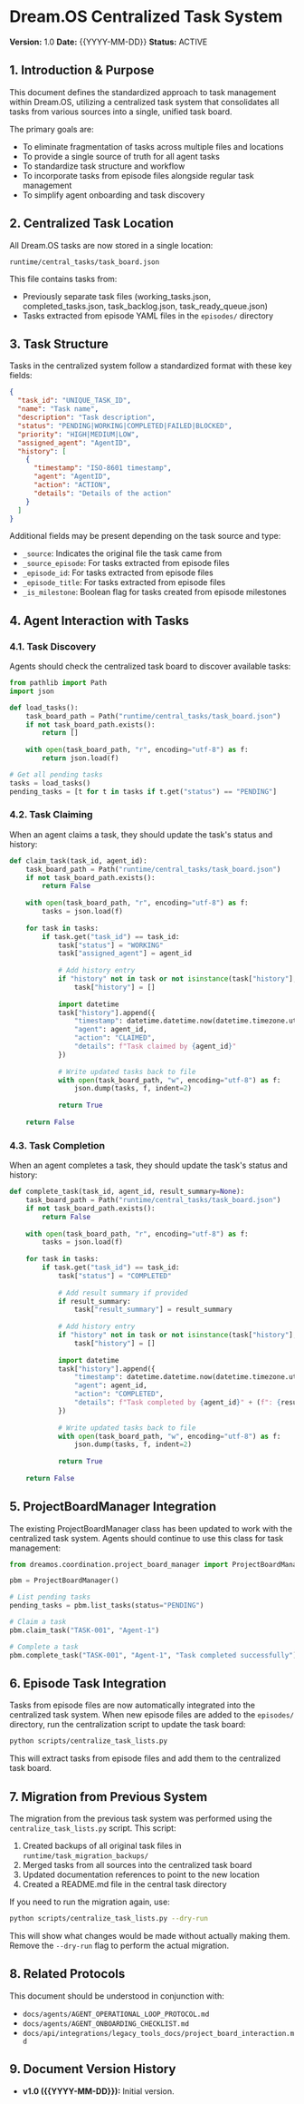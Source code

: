 # Dream.OS Centralized Task System

**Version:** 1.0
**Date:** {{YYYY-MM-DD}} <!-- To be filled with current date -->
**Status:** ACTIVE

## 1. Introduction & Purpose

This document defines the standardized approach to task management within Dream.OS, utilizing a centralized task system that consolidates all tasks from various sources into a single, unified task board.

The primary goals are:
*   To eliminate fragmentation of tasks across multiple files and locations
*   To provide a single source of truth for all agent tasks
*   To standardize task structure and workflow
*   To incorporate tasks from episode files alongside regular task management
*   To simplify agent onboarding and task discovery

## 2. Centralized Task Location

All Dream.OS tasks are now stored in a single location:

```
runtime/central_tasks/task_board.json
```

This file contains tasks from:
- Previously separate task files (working_tasks.json, completed_tasks.json, task_backlog.json, task_ready_queue.json)
- Tasks extracted from episode YAML files in the `episodes/` directory

## 3. Task Structure

Tasks in the centralized system follow a standardized format with these key fields:

```json
{
  "task_id": "UNIQUE_TASK_ID",
  "name": "Task name",
  "description": "Task description",
  "status": "PENDING|WORKING|COMPLETED|FAILED|BLOCKED",
  "priority": "HIGH|MEDIUM|LOW",
  "assigned_agent": "AgentID",
  "history": [
    {
      "timestamp": "ISO-8601 timestamp",
      "agent": "AgentID",
      "action": "ACTION",
      "details": "Details of the action"
    }
  ]
}
```

Additional fields may be present depending on the task source and type:
- `_source`: Indicates the original file the task came from
- `_source_episode`: For tasks extracted from episode files
- `_episode_id`: For tasks extracted from episode files
- `_episode_title`: For tasks extracted from episode files
- `_is_milestone`: Boolean flag for tasks created from episode milestones

## 4. Agent Interaction with Tasks

### 4.1. Task Discovery

Agents should check the centralized task board to discover available tasks:

```python
from pathlib import Path
import json

def load_tasks():
    task_board_path = Path("runtime/central_tasks/task_board.json")
    if not task_board_path.exists():
        return []
    
    with open(task_board_path, "r", encoding="utf-8") as f:
        return json.load(f)

# Get all pending tasks
tasks = load_tasks()
pending_tasks = [t for t in tasks if t.get("status") == "PENDING"]
```

### 4.2. Task Claiming

When an agent claims a task, they should update the task's status and history:

```python
def claim_task(task_id, agent_id):
    task_board_path = Path("runtime/central_tasks/task_board.json")
    if not task_board_path.exists():
        return False
    
    with open(task_board_path, "r", encoding="utf-8") as f:
        tasks = json.load(f)
    
    for task in tasks:
        if task.get("task_id") == task_id:
            task["status"] = "WORKING"
            task["assigned_agent"] = agent_id
            
            # Add history entry
            if "history" not in task or not isinstance(task["history"], list):
                task["history"] = []
            
            import datetime
            task["history"].append({
                "timestamp": datetime.datetime.now(datetime.timezone.utc).isoformat(),
                "agent": agent_id,
                "action": "CLAIMED",
                "details": f"Task claimed by {agent_id}"
            })
            
            # Write updated tasks back to file
            with open(task_board_path, "w", encoding="utf-8") as f:
                json.dump(tasks, f, indent=2)
            
            return True
    
    return False
```

### 4.3. Task Completion

When an agent completes a task, they should update the task's status and history:

```python
def complete_task(task_id, agent_id, result_summary=None):
    task_board_path = Path("runtime/central_tasks/task_board.json")
    if not task_board_path.exists():
        return False
    
    with open(task_board_path, "r", encoding="utf-8") as f:
        tasks = json.load(f)
    
    for task in tasks:
        if task.get("task_id") == task_id:
            task["status"] = "COMPLETED"
            
            # Add result summary if provided
            if result_summary:
                task["result_summary"] = result_summary
            
            # Add history entry
            if "history" not in task or not isinstance(task["history"], list):
                task["history"] = []
            
            import datetime
            task["history"].append({
                "timestamp": datetime.datetime.now(datetime.timezone.utc).isoformat(),
                "agent": agent_id,
                "action": "COMPLETED",
                "details": f"Task completed by {agent_id}" + (f": {result_summary}" if result_summary else "")
            })
            
            # Write updated tasks back to file
            with open(task_board_path, "w", encoding="utf-8") as f:
                json.dump(tasks, f, indent=2)
            
            return True
    
    return False
```

## 5. ProjectBoardManager Integration

The existing ProjectBoardManager class has been updated to work with the centralized task system. Agents should continue to use this class for task management:

```python
from dreamos.coordination.project_board_manager import ProjectBoardManager

pbm = ProjectBoardManager()

# List pending tasks
pending_tasks = pbm.list_tasks(status="PENDING")

# Claim a task
pbm.claim_task("TASK-001", "Agent-1")

# Complete a task
pbm.complete_task("TASK-001", "Agent-1", "Task completed successfully")
```

## 6. Episode Task Integration

Tasks from episode files are now automatically integrated into the centralized task system. When new episode files are added to the `episodes/` directory, run the centralization script to update the task board:

```bash
python scripts/centralize_task_lists.py
```

This will extract tasks from episode files and add them to the centralized task board.

## 7. Migration from Previous System

The migration from the previous task system was performed using the `centralize_task_lists.py` script. This script:

1. Created backups of all original task files in `runtime/task_migration_backups/`
2. Merged tasks from all sources into the centralized task board
3. Updated documentation references to point to the new location
4. Created a README.md file in the central task directory

If you need to run the migration again, use:

```bash
python scripts/centralize_task_lists.py --dry-run
```

This will show what changes would be made without actually making them. Remove the `--dry-run` flag to perform the actual migration.

## 8. Related Protocols

This document should be understood in conjunction with:

*   `docs/agents/AGENT_OPERATIONAL_LOOP_PROTOCOL.md`
*   `docs/agents/AGENT_ONBOARDING_CHECKLIST.md`
*   `docs/api/integrations/legacy_tools_docs/project_board_interaction.md`

## 9. Document Version History

*   **v1.0 ({{YYYY-MM-DD}}):** Initial version. 